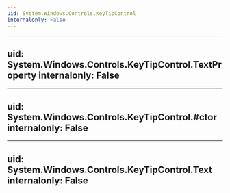 ```yaml
---
uid: System.Windows.Controls.KeyTipControl
internalonly: False
---
```


---
uid: System.Windows.Controls.KeyTipControl.TextProperty
internalonly: False
---

---
uid: System.Windows.Controls.KeyTipControl.#ctor
internalonly: False
---

---
uid: System.Windows.Controls.KeyTipControl.Text
internalonly: False
---
